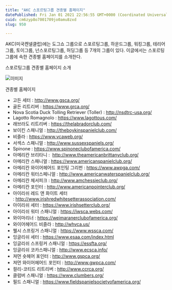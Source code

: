 ```yaml
---
title: "AKC 스포르팅그룹 견종별 홈페이지"
datePublished: Fri Jan 01 2021 22:56:55 GMT+0000 (Coordinated Universal Time)
cuid: cm6zyp8o7001709jo0amu8zxd
slug: 950

---
```



AKC(미국켄넬클럽)에는 도그쇼 그룹으로 스포르팅그룹, 하운드그룹, 워킹그룹, 테리어그룹, 토이그룹, 넌스포르팅그룹, 허딩그룹 등 7개의 그룹이 있다. 이글에서는 스포르팅 그룹에 속한 견종별 홈페이지를 소개한다.

스포르팅그룹 견종별 홈페이지 소개

![이미지](https://cdn.hashnode.com/res/hashnode/image/upload/v1739246903733/d755edb5-4be9-40c8-a5ea-fed23f413829.jpeg)

견종별 홈페이지

- 고든 세터 : http://www.gsca.org/
- 골든 리트리버 : https://www.grca.org/
- Nova Scotia Duck Tolling Retriever (Toller) : http://nsdtrc-usa.org/
- Lagotto Romagnolo : https://www.lagottous.com/
- 래브라도 리트리버 : https://thelabradorclub.com/
- 보이킨 스패니얼 : http://theboykinspanielclub.com/
- 비즐라 : https://www.vcaweb.org/
- 서섹스 스패니얼 : http://www.sussexspaniels.org/
- Spinone : https://www.spinoneclubofamerica.com/
- 아메리칸 브리타니 :  http://www.theamericanbrittanyclub.org/
- 아메리칸 스패니얼 : https://www.americanspanielclub.org/
- 아메리칸 와이어헤어드 포인팅 그리펀 : https://www.awpga.com/
- 아메리칸 워터스페니얼 : http://www.americanwaterspanielclub.org/
- 아메리칸 체서피크 : http://www.amchessieclub.org/
- 아메리칸 포인터 : http://www.americanpointerclub.org/
- 아이리쉬 레드 앤 화이트 세터 : http://www.irishredwhitesetterassociation.com/
- 아이리쉬 세터 : https://www.irishsetterclub.org/
- 아이리쉬 워터 스패니얼 : https://iwsca.webs.com/
- 와이마리너 : https://weimaranerclubofamerica.org/
- 와이어헤어드 비즐라 : http://whvca.us/
- 웰시 스프링거 스패니얼 : https://www.wssca.com/
- 잉글리쉬 세터 : https://www.esaa.com/index.html
- 잉글리쉬 스프링커 스패니얼 : https://essfta.org/
- 잉글리쉬 코카스패니얼 : http://www.ecsca.info/
- 져먼 숏헤어 포인터 : http://www.gspca.org/
- 져먼 와이어헤어드 포인터 : http://www.gwpca.com/
- 컬리-코티드 리트리버 : http://www.ccrca.org/
- 클럼버 스패니얼 : https://www.clumbers.org/
- 필드 스패니얼 : https://www.fieldspanielsocietyofamerica.org/